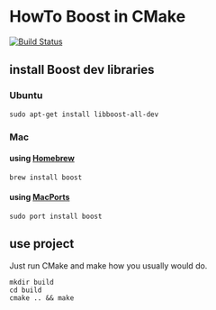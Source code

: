 # HowTo Boost in CMake

[![Build Status](https://travis-ci.org/damaex/boost-cmake.svg?branch=master)](https://travis-ci.org/damaex/boost-cmake)

## install Boost dev libraries
### Ubuntu
    sudo apt-get install libboost-all-dev
### Mac
#### using [Homebrew](http://brew.sh/index_de.html "Howto install Homebrew")
    brew install boost
#### using [MacPorts](https://www.macports.org/install.php "Howto install MacPorts")
    sudo port install boost
    
## use project

Just run CMake and make how you usually would do.

    mkdir build
    cd build
    cmake .. && make

